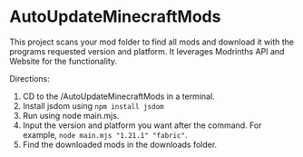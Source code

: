 # AutoUpdateMinecraftMods
This project scans your mod folder to find all mods and download it with the programs requested version and platform. It leverages Modrinths API and Website for the functionality.


Directions:
  1. CD to the /AutoUpdateMinecraftMods in a terminal.
  2. Install jsdom using `npm install jsdom`
  3. Run using node main.mjs.
  4. Input the version and platform you want after the command. For example, `node main.mjs "1.21.1" "fabric"`.
  5. Find the downloaded mods in the downloads folder.
